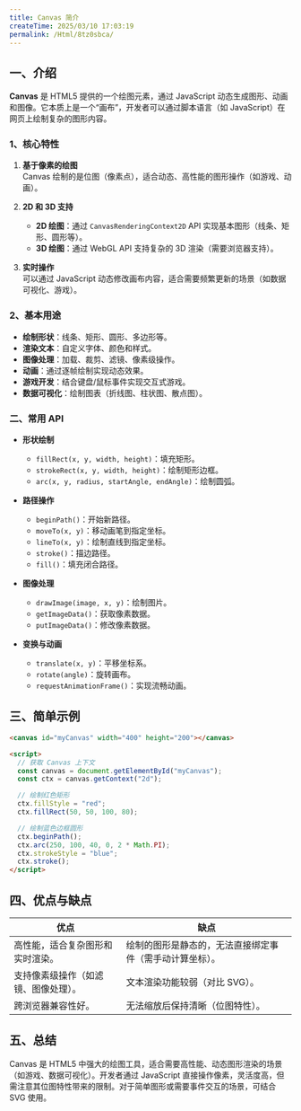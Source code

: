 ```yaml
---
title: Canvas 简介
createTime: 2025/03/10 17:03:19
permalink: /Html/8tz0sbca/
---
```


## 一、介绍

**Canvas** 是 HTML5 提供的一个绘图元素，通过 JavaScript 动态生成图形、动画和图像。它本质上是一个“画布”，开发者可以通过脚本语言（如 JavaScript）在网页上绘制复杂的图形内容。

### 1、核心特性

1. **基于像素的绘图**  
   Canvas 绘制的是位图（像素点），适合动态、高性能的图形操作（如游戏、动画）。

2. **2D 和 3D 支持**

   - **2D 绘图**：通过 `CanvasRenderingContext2D` API 实现基本图形（线条、矩形、圆形等）。
   - **3D 绘图**：通过 WebGL API 支持复杂的 3D 渲染（需要浏览器支持）。

3. **实时操作**  
   可以通过 JavaScript 动态修改画布内容，适合需要频繁更新的场景（如数据可视化、游戏）。

### 2、基本用途

- **绘制形状**：线条、矩形、圆形、多边形等。
- **渲染文本**：自定义字体、颜色和样式。
- **图像处理**：加载、裁剪、滤镜、像素级操作。
- **动画**：通过逐帧绘制实现动态效果。
- **游戏开发**：结合键盘/鼠标事件实现交互式游戏。
- **数据可视化**：绘制图表（折线图、柱状图、散点图）。

### 二、常用 API

- **形状绘制**

  - `fillRect(x, y, width, height)`：填充矩形。
  - `strokeRect(x, y, width, height)`：绘制矩形边框。
  - `arc(x, y, radius, startAngle, endAngle)`：绘制圆弧。

- **路径操作**

  - `beginPath()`：开始新路径。
  - `moveTo(x, y)`：移动画笔到指定坐标。
  - `lineTo(x, y)`：绘制直线到指定坐标。
  - `stroke()`：描边路径。
  - `fill()`：填充闭合路径。

- **图像处理**

  - `drawImage(image, x, y)`：绘制图片。
  - `getImageData()`：获取像素数据。
  - `putImageData()`：修改像素数据。

- **变换与动画**

  - `translate(x, y)`：平移坐标系。
  - `rotate(angle)`：旋转画布。
  - `requestAnimationFrame()`：实现流畅动画。

## 三、简单示例

```html
<canvas id="myCanvas" width="400" height="200"></canvas>

<script>
  // 获取 Canvas 上下文
  const canvas = document.getElementById("myCanvas");
  const ctx = canvas.getContext("2d");

  // 绘制红色矩形
  ctx.fillStyle = "red";
  ctx.fillRect(50, 50, 100, 80);

  // 绘制蓝色边框圆形
  ctx.beginPath();
  ctx.arc(250, 100, 40, 0, 2 * Math.PI);
  ctx.strokeStyle = "blue";
  ctx.stroke();
</script>
```

## 四、优点与缺点

| 优点                                 | 缺点                                                     |
| ------------------------------------ | -------------------------------------------------------- |
| 高性能，适合复杂图形和实时渲染。     | 绘制的图形是静态的，无法直接绑定事件（需手动计算坐标）。 |
| 支持像素级操作（如滤镜、图像处理）。 | 文本渲染功能较弱（对比 SVG）。                           |
| 跨浏览器兼容性好。                   | 无法缩放后保持清晰（位图特性）。                         |

## 五、总结

Canvas 是 HTML5 中强大的绘图工具，适合需要高性能、动态图形渲染的场景（如游戏、数据可视化）。开发者通过 JavaScript 直接操作像素，灵活度高，但需注意其位图特性带来的限制。对于简单图形或需要事件交互的场景，可结合 SVG 使用。
